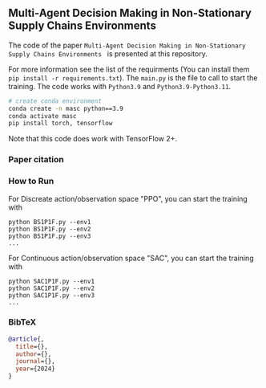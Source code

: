 ## Multi-Agent Decision Making in Non-Stationary Supply Chains Environments 

 The code of the paper `Multi-Agent Decision Making in Non-Stationary Supply Chains Environments ` is presented at this repository.

For more information see the list of the requirments (You can install them `pip install -r requirements.txt`). 
The `main.py` is the file to call to start the training. 
The code works with `Python3.9` and `Python3.9-Python3.11`. 
``` Bash
# create conda environment
conda create -n masc python==3.9
conda activate masc
pip install torch, tensorflow
```
Note that this code does work with TensorFlow 2+. 
### Paper citation

### How to Run
For Discreate action/observation space "PPO", you can start the training with
```
python BS1P1F.py --env1
python BS1P1F.py --env2
python BS1P1F.py --env3
...
```

For Continuous action/observation space "SAC", you can start the training with
```
python SAC1P1F.py --env1
python SAC1P1F.py --env2
python SAC1P1F.py --env3
...
```


### BibTeX

```bibtex
@article{,
  title={},
  author={},
  journal={},
  year={2024}
}
```
